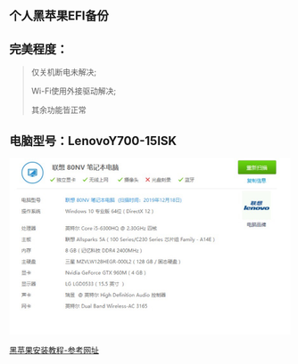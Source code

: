 ## 个人黑苹果EFI备份

## 完美程度：
>仅关机断电未解决;
>
>Wi-Fi使用外接驱动解决;
>
>其余功能皆正常

## 电脑型号：LenovoY700-15ISK
![详细配置参数](./configure.png)

[黑苹果安装教程-参考网址](http://k61.org/USB-hackintosh-install-10-12-6.html)

